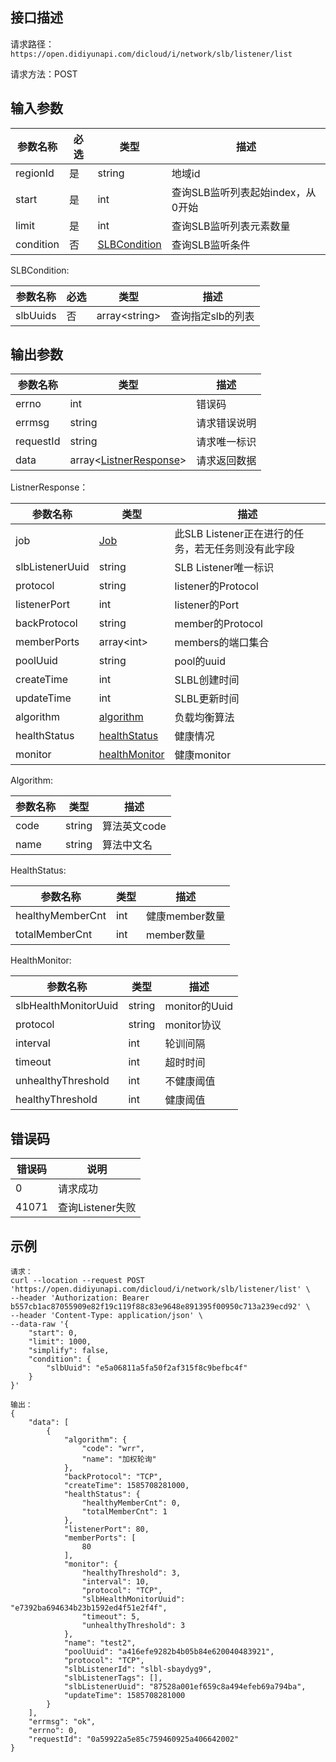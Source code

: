 ## 接口描述

请求路径：`https://open.didiyunapi.com/dicloud/i/network/slb/listener/list`

请求方法：POST

## 输入参数

| 参数名称  | 必选 | 类型                          | 描述                              |
| --------- | ---- | ----------------------------- | --------------------------------- |
| regionId  | 是   | string                        | 地域id                            |
| start     | 是   | int                           | 查询SLB监听列表起始index，从0开始 |
| limit     | 是   | int                           | 查询SLB监听列表元素数量           |
| condition | 否   | [SLBCondition](#SLBCondition) | 查询SLB监听条件                   |

<span id="SLBCondition"></span>
SLBCondition:

| 参数名称 | 必选 | 类型                | 描述                       |
| -------- | ---- | ------------------- | -------------------------- |
| slbUuids | 否   | array&lt;string&gt; | 查询指定slb的列表 |

## 输出参数

| 参数名称  | 类型                                       | 描述         |
| --------- | ------------------------------------------ | ------------ |
| errno     | int                                        | 错误码       |
| errmsg    | string                                     | 请求错误说明 |
| requestId | string                                     | 请求唯一标识 |
| data      | array\<[ListnerResponse](#ListnerResponse)\> | 请求返回数据 |

<span id="ListnerResponse"></span>
ListnerResponse：

| 参数名称        | 类型                                                     | 描述                                               |
| --------------- | -------------------------------------------------------- | -------------------------------------------------- |
| job             | [Job](/static/docs-content/products/通用响应结构.md#Job) | 此SLB Listener正在进行的任务，若无任务则没有此字段 |
| slbListenerUuid | string                                                   | SLB Listener唯一标识                               |
| protocol        | string                                                   | listener的Protocol                                 |
| listenerPort    | int                                                      | listener的Port                                     |
| backProtocol    | string                                                   | member的Protocol                                   |
| memberPorts     | array&lt;int&gt;                                         | members的端口集合                                  |
| poolUuid        | string                                                   | pool的uuid                                         |
| createTime      | int                                                      | SLBL创建时间                                       |
| updateTime      | int                                                      | SLBL更新时间                                       |
| algorithm       | [algorithm](#algorithm)                                  | 负载均衡算法                                       |
| healthStatus    | [healthStatus](#healthStatus)                            | 健康情况                                           |
| monitor         | [healthMonitor](#healthMonitor)                          | 健康monitor                                        |

<span id="Algorithm"></span>
Algorithm:

| 参数名称 | 类型   | 描述         |
| -------- | ------ | ------------ |
| code     | string | 算法英文code |
| name     | string | 算法中文名   |

<span id="HealthStatus"></span>
HealthStatus:

| 参数名称         | 类型 | 描述           |
| ---------------- | ---- | -------------- |
| healthyMemberCnt | int  | 健康member数量 |
| totalMemberCnt   | int  | member数量     |

<span id="HealthMonitor"></span>
HealthMonitor:

| 参数名称             | 类型   | 描述          |
| -------------------- | ------ | ------------- |
| slbHealthMonitorUuid | string | monitor的Uuid |
| protocol             | string | monitor协议   |
| interval             | int    | 轮训间隔      |
| timeout              | int    | 超时时间      |
| unhealthyThreshold   | int    | 不健康阈值    |
| healthyThreshold     | int    | 健康阈值      |



## 错误码

| 错误码 | 说明             |
| ------ | ---------------- |
| 0      | 请求成功         |
| 41071  | 查询Listener失败 |

## 示例

```
请求：
curl --location --request POST 'https://open.didiyunapi.com/dicloud/i/network/slb/listener/list' \
--header 'Authorization: Bearer b557cb1ac87055909e82f19c119f88c83e9648e891395f00950c713a239ecd92' \
--header 'Content-Type: application/json' \
--data-raw '{
    "start": 0,
    "limit": 1000,
    "simplify": false,
    "condition": {
        "slbUuid": "e5a06811a5fa50f2af315f8c9befbc4f"
    }
}'

输出：
{
    "data": [
        {
            "algorithm": {
                "code": "wrr",
                "name": "加权轮询"
            },
            "backProtocol": "TCP",
            "createTime": 1585708281000,
            "healthStatus": {
                "healthyMemberCnt": 0,
                "totalMemberCnt": 1
            },
            "listenerPort": 80,
            "memberPorts": [
                80
            ],
            "monitor": {
                "healthyThreshold": 3,
                "interval": 10,
                "protocol": "TCP",
                "slbHealthMonitorUuid": "e7392ba694634b23b1592ed4f51e2f4f",
                "timeout": 5,
                "unhealthyThreshold": 3
            },
            "name": "test2",
            "poolUuid": "a416efe9282b4b05b84e620040483921",
            "protocol": "TCP",
            "slbListenerId": "slbl-sbaydyg9",
            "slbListenerTags": [],
            "slbListenerUuid": "87528a001ef659c8a494efeb69a794ba",
            "updateTime": 1585708281000
        }
    ],
    "errmsg": "ok",
    "errno": 0,
    "requestId": "0a59922a5e85c759460925a406642002"
}
```
